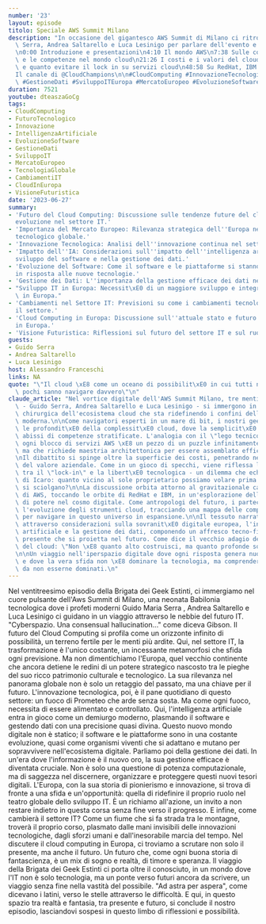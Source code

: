 ```yaml
---
number: '23'
layout: episode
titolo: Speciale AWS Summit Milano
description: "In occasione del gigantesco AWS Summit di Milano ci ritroviamo con Guido\
  \ Serra, Andrea Saltarello e Luca Lesinigo per parlare dell'evento e del mondo AWS\n\
  \n0:00 Introduzione e presentazioni\n4:10 Il mondo AWS\n7:38 Sulle complessit\xE0\
  \ e le competenze nel mondo cloud\n21:26 I costi e i valori del cloud\n31:50 Quando\
  \ e quanto evitare il lock in su servizi cloud\n48:58 Su RedHat, IBM e licenze\n\
  Il canale di @CloudChampions\n\n#CloudComputing #InnovazioneTecnologica #IntelligenzaArtificiale\
  \ #GestioneDati #SviluppoITEuropa #MercatoEuropeo #EvoluzioneSoftware"
duration: 7521
youtube: dteaszaGoCg
tags:
- CloudComputing
- FuturoTecnologico
- Innovazione
- IntelligenzaArtificiale
- EvoluzioneSoftware
- GestioneDati
- SviluppoIT
- MercatoEuropeo
- TecnologiaGlobale
- CambiamentiIT
- CloudInEuropa
- VisioneFuturistica
date: '2023-06-27'
summary:
- 'Futuro del Cloud Computing: Discussione sulle tendenze future del cloud e la sua
  evoluzione nel settore IT.'
- 'Importanza del Mercato Europeo: Rilevanza strategica dell''Europa nel panorama
  tecnologico globale.'
- 'Innovazione Tecnologica: Analisi dell''innovazione continua nel settore IT.'
- 'Impatto dell''IA: Considerazioni sull''impatto dell''intelligenza artificiale nello
  sviluppo del software e nella gestione dei dati.'
- 'Evoluzione del Software: Come il software e le piattaforme si stanno evolvendo
  in risposta alle nuove tecnologie.'
- 'Gestione dei Dati: L''importanza della gestione efficace dei dati nell''era digitale.'
- "Sviluppo IT in Europa: Necessit\xE0 di un maggiore sviluppo e integrazione tecnologica\
  \ in Europa."
- 'Cambiamenti nel Settore IT: Previsioni su come i cambiamenti tecnologici influenzeranno
  il settore.'
- 'Cloud Computing in Europa: Discussione sull''attuale stato e futuro del cloud computing
  in Europa.'
- 'Visione Futuristica: Riflessioni sul futuro del settore IT e sul ruolo dell''Europa.'
guests:
- Guido Serra
- Andrea Saltarello
- Luca Lesinigo
host: Alessandro Franceschi
links: NA
quote: "\"Il cloud \xE8 come un oceano di possibilit\xE0 in cui tutti nuotano, ma\
  \ pochi sanno navigare davvero\"\n"
claude_article: "Nel vortice digitale dell'AWS Summit Milano, tre menti illuminate\
  \ - Guido Serra, Andrea Saltarello e Luca Lesinigo - si immergono in un'analisi\
  \ chirurgica dell'ecosistema cloud che sta ridefinendo i confini dell'informatica\
  \ moderna.\n\nCome navigatori esperti in un mare di bit, i nostri geek esplorano\
  \ le profondit\xE0 della complessit\xE0 cloud, dove la semplicit\xE0 apparente nasconde\
  \ abissi di competenze stratificate. L'analogia con il \"lego tecnico\" emerge potente:\
  \ ogni blocco di servizi AWS \xE8 un pezzo di un puzzle infinitamente componibile,\
  \ ma che richiede maestria architettonica per essere assemblato efficacemente.\n\
  \nIl dibattito si spinge oltre la superficie dei costi, penetrando nel cuore pulsante\
  \ del valore aziendale. Come in un gioco di specchi, viene riflessa la dicotomia\
  \ tra il \"lock-in\" e la libert\xE0 tecnologica - un dilemma che echeggia il paradosso\
  \ di Icaro: quanto vicino al sole proprietario possiamo volare prima che le ali\
  \ si sciolgano?\n\nLa discussione orbita attorno al gravitazionale campo di forza\
  \ di AWS, toccando le orbite di RedHat e IBM, in un'esplorazione delle dinamiche\
  \ di potere nel cosmo digitale. Come antropologi del futuro, i partecipanti dissezionano\
  \ l'evoluzione degli strumenti cloud, tracciando una mappa delle competenze necessarie\
  \ per navigare in questo universo in espansione.\n\nIl tessuto narrativo si dipana\
  \ attraverso considerazioni sulla sovranit\xE0 digitale europea, l'intelligenza\
  \ artificiale e la gestione dei dati, componendo un affresco tecno-filosofico del\
  \ presente che si proietta nel futuro. Come dice il vecchio adagio degli architetti\
  \ del cloud: \"Non \xE8 quanto alto costruisci, ma quanto profonde sono le tue fondamenta.\"\
  \n\nUn viaggio nell'iperspazio digitale dove ogni risposta genera nuove domande,\
  \ e dove la vera sfida non \xE8 dominare la tecnologia, ma comprenderla abbastanza\
  \ da non esserne dominati.\n"
---
```

Nel ventitreesimo episodio della Brigata dei Geek Estinti, ci immergiamo nel cuore pulsante dell'Aws Summit di Milano, una neonata Babilonia tecnologica dove i profeti moderni Guido Maria Serra , Andrea Saltarello e Luca Lesinigo ci guidano in un viaggio attraverso le nebbie del futuro IT.
"Cyberspazio. Una consensual hallucination..." come diceva Gibson. Il futuro del Cloud Computing si profila come un orizzonte infinito di possibilità, un terreno fertile per le menti più ardite. Qui, nel settore IT, la trasformazione è l'unico costante, un incessante metamorfosi che sfida ogni previsione.
Ma non dimentichiamo l'Europa, quel vecchio continente che ancora detiene le redini di un potere strategico nascosto tra le pieghe del suo ricco patrimonio culturale e tecnologico. La sua rilevanza nel panorama globale non è solo un retaggio del passato, ma una chiave per il futuro.
L'innovazione tecnologica, poi, è il pane quotidiano di questo settore: un fuoco di Prometeo che arde senza sosta. Ma come ogni fuoco, necessita di essere alimentato e controllato. Qui, l'intelligenza artificiale entra in gioco come un demiurgo moderno, plasmando il software e gestendo dati con una precisione quasi divina.
Questo nuovo mondo digitale non è statico; il software e le piattaforme sono in una costante evoluzione, quasi come organismi viventi che si adattano e mutano per sopravvivere nell'ecosistema digitale.
Parliamo poi della gestione dei dati. In un'era dove l'informazione è il nuovo oro, la sua gestione efficace è diventata cruciale. Non è solo una questione di potenza computazionale, ma di saggezza nel discernere, organizzare e proteggere questi nuovi tesori digitali.
L'Europa, con la sua storia di pionierismo e innovazione, si trova di fronte a una sfida e un'opportunità: quella di ridefinire il proprio ruolo nel teatro globale dello sviluppo IT. È un richiamo all'azione, un invito a non restare indietro in questa corsa senza fine verso il progresso.
E infine, come cambierà il settore IT? Come un fiume che si fa strada tra le montagne, troverà il proprio corso, plasmato dalle mani invisibili delle innovazioni tecnologiche, dagli sforzi umani e dall'inesorabile marcia del tempo.
Nel discutere il cloud computing in Europa, ci troviamo a scrutare non solo il presente, ma anche il futuro. Un futuro che, come ogni buona storia di fantascienza, è un mix di sogno e realtà, di timore e speranza.
Il viaggio della Brigata dei Geek Estinti ci porta oltre il conosciuto, in un mondo dove l'IT non è solo tecnologia, ma un ponte verso futuri ancora da scrivere, un viaggio senza fine nella vastità del possibile. "Ad astra per aspera", come dicevano i latini, verso le stelle attraverso le difficoltà. E qui, in questo spazio tra realtà e fantasia, tra presente e futuro, si conclude il nostro episodio, lasciandovi sospesi in questo limbo di riflessioni e possibilità.
